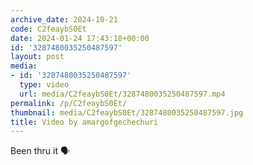 ```yaml
---
archive_date: 2024-10-21
code: C2feaybS0Et
date: 2024-01-24 17:43:18+00:00
id: '3287480035250487597'
layout: post
media:
- id: '3287480035250487597'
  type: video
  url: media/C2feaybS0Et/3287480035250487597.mp4
permalink: /p/C2feaybS0Et/
thumbnail: media/C2feaybS0Et/3287480035250487597.jpg
title: Video by amargofgechechuri
---
```


Been thru it 🗣️